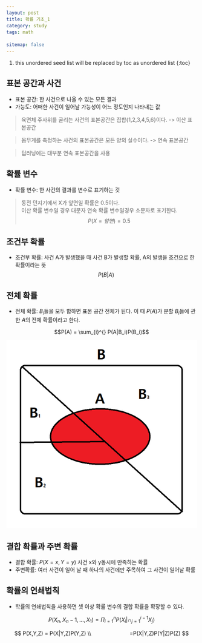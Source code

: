 ```yaml
---
layout: post
title: 확률 기초_1
category: study
tags: math

sitemap: false
---
```

1. this unordered seed list will be replaced by toc as unordered list
{:toc}


## 표본 공간과 사건
* 표본 공간: 한 사건으로 나올 수 있는 모든 결과  
* 가능도: 어떠한 사건이 일어날 가능성이 어느 정도인지 나타내는 값  
>육면체 주사위를 굴리는 사건의 표본공간은 집합{1,2,3,4,5,6}이다. -> 이산 표본공간

>몸무게를 측정하는 사건의 표본공간은 모든 양의 실수이다. -> 연속 표본공간

>딥러닝에는 대부분 연속 표본공간을 사용

## 확률 변수
* 확률 변수: 한 사건의 결과를 변수로 표기하는 것
>동전 던지기에서 X가 앞면일 확률은 0.5이다.  
이산 확률 변수일 경우 대문자 연속 확률 변수일경우 소문자로 표기한다.  
$$P(X=앞면) = 0.5$$

## 조건부 확률
* 조건부 확률: 사건 A가 발생했을 때 사건 B가 발생할 확률, A의 발생을 조건으로 한 확률이라는 뜻
$$P(B|A)$$
## 전체 확률
* 전체 확률: $B_i$들을 모두 합하면 표본 공간 전체가 된다. 이 때 $P(A)$가 분할 $B_i$들에 관한 $A$의 전체 확률이라고 한다.

$$P(A) = \sum_{i}^{} P(A|B_i)P(B_i)$$

![](/assets/img/post/확률_기초_1/전체%20확률.png)

## 결합 확률과 주변 확률
* 결합 확률: $P(X=x, Y=y)$ 사건 x와 y동시에 만족하는 확률
* 주변확률: 여러 사건이 일어 날 때 하나의 사건에만 주목하여 그 사건이 일어날 확률
## 확률의 연쇄법칙
* 학률의 연쇄법칙을 사용하면 셋 이상 확률 변수의 결합 확률을 확장할 수 있다.

$$P(X_n,X_n-1,...,X_1) = \Pi_{i=1}^{n}P(X_i|\cap_{j=1}^{i-1} X_j)$$

$$ P(X,Y,Z) = P(X|Y,Z)P(Y,Z)
\\ 　　　　　　　=P(X|Y,Z)P(Y|Z)P(Z)
$$